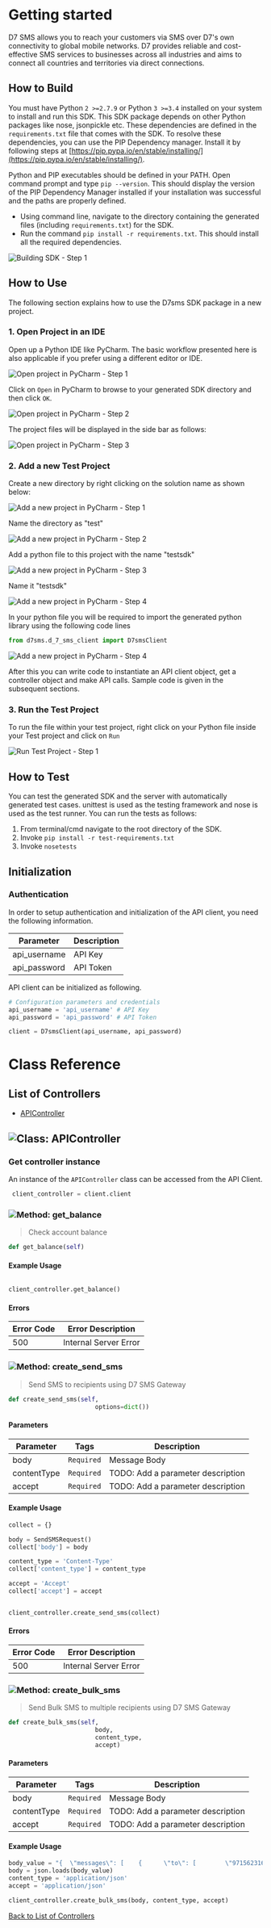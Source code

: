 # Getting started

D7 SMS allows you to reach your customers via SMS over D7's own connectivity to global mobile networks. D7 provides reliable and cost-effective SMS services to businesses across all industries and aims to connect all countries and territories via direct connections.

## How to Build


You must have Python ```2 >=2.7.9``` or Python ```3 >=3.4``` installed on your system to install and run this SDK. This SDK package depends on other Python packages like nose, jsonpickle etc. 
These dependencies are defined in the ```requirements.txt``` file that comes with the SDK.
To resolve these dependencies, you can use the PIP Dependency manager. Install it by following steps at [https://pip.pypa.io/en/stable/installing/](https://pip.pypa.io/en/stable/installing/).

Python and PIP executables should be defined in your PATH. Open command prompt and type ```pip --version```.
This should display the version of the PIP Dependency Manager installed if your installation was successful and the paths are properly defined.

* Using command line, navigate to the directory containing the generated files (including ```requirements.txt```) for the SDK.
* Run the command ```pip install -r requirements.txt```. This should install all the required dependencies.

![Building SDK - Step 1](https://github.com/d7networks/D7SMS-SDKs/blob/master/D7SMS-Python/images/python_1.svg)


## How to Use

The following section explains how to use the D7sms SDK package in a new project.

### 1. Open Project in an IDE

Open up a Python IDE like PyCharm. The basic workflow presented here is also applicable if you prefer using a different editor or IDE.

![Open project in PyCharm - Step 1](https://github.com/d7networks/D7SMS-SDKs/blob/master/D7SMS-Python/images/python_2.svg)

Click on ```Open``` in PyCharm to browse to your generated SDK directory and then click ```OK```.

![Open project in PyCharm - Step 2](https://github.com/d7networks/D7SMS-SDKs/blob/master/D7SMS-Python/images/python_3.svg)     

The project files will be displayed in the side bar as follows:

![Open project in PyCharm - Step 3](https://github.com/d7networks/D7SMS-SDKs/blob/master/D7SMS-Python/images/python_4.svg)     

### 2. Add a new Test Project

Create a new directory by right clicking on the solution name as shown below:

![Add a new project in PyCharm - Step 1](https://github.com/d7networks/D7SMS-SDKs/blob/master/D7SMS-Python/images/python_5.svg)

Name the directory as "test"

![Add a new project in PyCharm - Step 2](https://github.com/d7networks/D7SMS-SDKs/blob/master/D7SMS-Python/images/python_6.svg)
   
Add a python file to this project with the name "testsdk"

![Add a new project in PyCharm - Step 3](https://github.com/d7networks/D7SMS-SDKs/blob/master/D7SMS-Python/images/python_7.svg)

Name it "testsdk"

![Add a new project in PyCharm - Step 4](https://github.com/d7networks/D7SMS-SDKs/blob/master/D7SMS-Python/images/python_8.svg)

In your python file you will be required to import the generated python library using the following code lines

```Python
from d7sms.d_7_sms_client import D7smsClient
```

![Add a new project in PyCharm - Step 4](https://github.com/d7networks/D7SMS-SDKs/blob/master/D7SMS-Python/images/python_9.svg)

After this you can write code to instantiate an API client object, get a controller object and  make API calls. Sample code is given in the subsequent sections.

### 3. Run the Test Project

To run the file within your test project, right click on your Python file inside your Test project and click on ```Run```

![Run Test Project - Step 1](https://github.com/d7networks/D7SMS-SDKs/blob/master/D7SMS-Python/images/python_10.svg)


## How to Test

You can test the generated SDK and the server with automatically generated test
cases. unittest is used as the testing framework and nose is used as the test
runner. You can run the tests as follows:

  1. From terminal/cmd navigate to the root directory of the SDK.
  2. Invoke ```pip install -r test-requirements.txt```
  3. Invoke ```nosetests```

## Initialization

### Authentication
In order to setup authentication and initialization of the API client, you need the following information.

| Parameter | Description |
|-----------|-------------|
| api_username | API Key |
| api_password | API Token |



API client can be initialized as following.

```python
# Configuration parameters and credentials
api_username = 'api_username' # API Key
api_password = 'api_password' # API Token

client = D7smsClient(api_username, api_password)
```



# Class Reference

## <a name="list_of_controllers"></a>List of Controllers

* [APIController](#api_controller)

## <a name="api_controller"></a>![Class: ](https://github.com/d7networks/D7SMS-SDKs/blob/master/D7SMS-Python/images/class.png ".APIController") APIController

### Get controller instance

An instance of the ``` APIController ``` class can be accessed from the API Client.

```python
 client_controller = client.client
```

### <a name="get_balance"></a>![Method: ](https://github.com/d7networks/D7SMS-SDKs/blob/master/D7SMS-Python/images/method.png ".APIController.get_balance") get_balance

> Check account balance

```python
def get_balance(self)
```

#### Example Usage

```python

client_controller.get_balance()

```

#### Errors

| Error Code | Error Description |
|------------|-------------------|
| 500 | Internal Server Error |




### <a name="create_send_sms"></a>![Method: ](https://github.com/d7networks/D7SMS-SDKs/blob/master/D7SMS-Python/images/method.png ".APIController.create_send_sms") create_send_sms

> Send SMS  to recipients using D7 SMS Gateway

```python
def create_send_sms(self,
                        options=dict())
```

#### Parameters

| Parameter | Tags | Description |
|-----------|------|-------------|
| body |  ``` Required ```  | Message Body |
| contentType |  ``` Required ```  | TODO: Add a parameter description |
| accept |  ``` Required ```  | TODO: Add a parameter description |



#### Example Usage

```python
collect = {}

body = SendSMSRequest()
collect['body'] = body

content_type = 'Content-Type'
collect['content_type'] = content_type

accept = 'Accept'
collect['accept'] = accept


client_controller.create_send_sms(collect)

```

#### Errors

| Error Code | Error Description |
|------------|-------------------|
| 500 | Internal Server Error |




### <a name="create_bulk_sms"></a>![Method: ](https://github.com/d7networks/D7SMS-SDKs/blob/master/D7SMS-Python/images/method.png ".APIController.create_bulk_sms") create_bulk_sms

> Send Bulk SMS  to multiple recipients using D7 SMS Gateway

```python
def create_bulk_sms(self,
                        body,
                        content_type,
                        accept)
```

#### Parameters

| Parameter | Tags | Description |
|-----------|------|-------------|
| body |  ``` Required ```  | Message Body |
| contentType |  ``` Required ```  | TODO: Add a parameter description |
| accept |  ``` Required ```  | TODO: Add a parameter description |



#### Example Usage

```python
body_value = "{  \"messages\": [    {      \"to\": [        \"971562316353\",        \"971562316354\",        \"971562316355\"      ],      \"content\": \"Same content goes to three numbers\",      \"from\": \"SignSMS\"    }  ]}"
body = json.loads(body_value)
content_type = 'application/json'
accept = 'application/json'

client_controller.create_bulk_sms(body, content_type, accept)

```


[Back to List of Controllers](#list_of_controllers)



